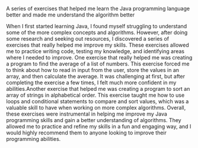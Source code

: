 A series of exercises that helped me learn the Java programming language better and made me understand the algorithm better

When I first started learning Java, I found myself struggling to understand some of the more complex concepts and algorithms. However, after doing some research and seeking out resources, I discovered a series of exercises that really helped me improve my skills. These exercises allowed me to practice writing code, testing my knowledge, and identifying areas where I needed to improve. One exercise that really helped me was creating a program to find the average of a list of numbers. This exercise forced me to think about how to read in input from the user, store the values in an array, and then calculate the average. It was challenging at first, but after completing the exercise a few times, I felt much more confident in my abilities.Another exercise that helped me was creating a program to sort an array of strings in alphabetical order. This exercise taught me how to use loops and conditional statements to compare and sort values, which was a valuable skill to have when working on more complex algorithms. Overall, these exercises were instrumental in helping me improve my Java programming skills and gain a better understanding of algorithms. They allowed me to practice and refine my skills in a fun and engaging way, and I would highly recommend them to anyone looking to improve their programming abilities.
